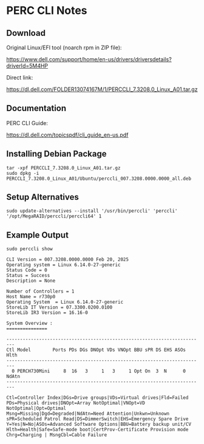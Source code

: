PERC CLI Notes
==============

Download
--------

Original Linux/EFI tool (noarch rpm in ZIP file):


https://www.dell.com/support/home/en-us/drivers/driversdetails?driverId=5M4HP


Direct link:


https://dl.dell.com/FOLDER13074167M/1/PERCCLI_7.3208.0_Linux_A01.tar.gz


Documentation
-------------

PERC CLI Guide:

https://dl.dell.com/topicspdf/cli_guide_en-us.pdf


Installing Debian Package
-------------------------

```
tar -xpf PERCCLI_7.3208.0_Linux_A01.tar.gz
sudo dpkg -i PERCCLI_7.3208.0_Linux_A01/Ubuntu/perccli_007.3208.0000.0000_all.deb
```


Setup Alternatives
------------------

```
sudo update-alternatives --install '/usr/bin/perccli' 'perccli' '/opt/MegaRAID/perccli/perccli64' 1
```


Example Output
--------------

```
sudo perccli show

CLI Version = 007.3208.0000.0000 Feb 20, 2025
Operating system = Linux 6.14.0-27-generic
Status Code = 0
Status = Success
Description = None

Number of Controllers = 1
Host Name = r730p0
Operating System  = Linux 6.14.0-27-generic
StoreLib IT Version = 07.3300.0200.0100
StoreLib IR3 Version = 16.16-0

System Overview :
===============

-------------------------------------------------------------------------
Ctl Model        Ports PDs DGs DNOpt VDs VNOpt BBU sPR DS EHS ASOs Hlth  
-------------------------------------------------------------------------
  0 PERCH730Mini     8  16   3     1   3     1 Opt On  3  N      0 NdAtn 
-------------------------------------------------------------------------

Ctl=Controller Index|DGs=Drive groups|VDs=Virtual drives|Fld=Failed
PDs=Physical drives|DNOpt=Array NotOptimal|VNOpt=VD NotOptimal|Opt=Optimal
Msng=Missing|Dgd=Degraded|NdAtn=Need Attention|Unkwn=Unknown
sPR=Scheduled Patrol Read|DS=DimmerSwitch|EHS=Emergency Spare Drive
Y=Yes|N=No|ASOs=Advanced Software Options|BBU=Battery backup unit/CV
Hlth=Health|Safe=Safe-mode boot|CertProv-Certificate Provision mode
Chrg=Charging | MsngCbl=Cable Failure
```
